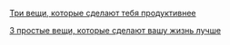 <a href="https://habr.com/ru/post/655921/">Три вещи, которые сделают тебя продуктивнее</a>

<a href="https://habr.com/ru/post/664882/">3 простые вещи, которые сделают вашу жизнь лучше</a>
